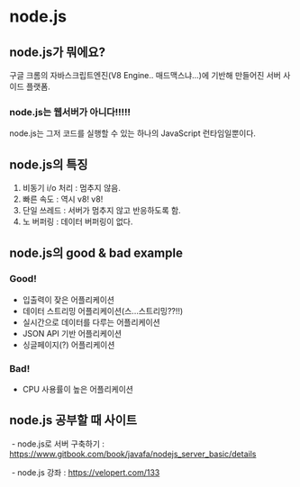 # node.js

## node.js가 뭐에요?

 구글 크롬의 자바스크립트엔진(V8 Engine.. 매드맥스냐...)에 기반해 만들어진 서버 사이드 플랫폼.

### node.js는 웹서버가 아니다!!!!!
 
 node.js는 그저 코드를 실행할 수 있는 하나의 JavaScript 런타임일뿐이다.

## node.js의 특징

  1. 비동기 i/o 처리 : 멈추지 않음.
  2. 빠른 속도 : 역시 v8! v8!
  3. 단일 쓰레드 : 서버가 멈추지 않고 반응하도록 함.
  4. 노 버퍼링 : 데이터 버퍼링이 없다.

## node.js의 good & bad example

### Good!

  - 입출력이 잦은 어플리케이션
  - 데이터 스트리밍 어플리케이션(스...스트리밍??!!)
  - 실시간으로 데이터를 다루는 어플리케이션
  - JSON API 기반 어플리케이션
  - 싱글페이지(?) 어플리케이션

### Bad!    

  - CPU 사용률이 높은 어플리케이션
  
## node.js 공부할 때  사이트

  - node.js로 서버 구축하기 : https://www.gitbook.com/book/javafa/nodejs_server_basic/details
  
  - node.js 강좌 : https://velopert.com/133
